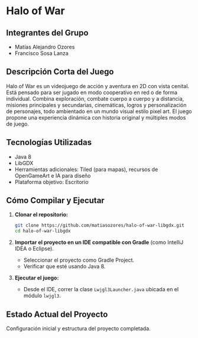 # Halo of War

## Integrantes del Grupo
- Matías Alejandro Ozores  
- Francisco Sosa Lanza  

## Descripción Corta del Juego
Halo of War es un videojuego de acción y aventura en 2D con vista cenital. Está pensado para ser jugado en modo cooperativo en red o de forma individual. Combina exploración, combate cuerpo a cuerpo y a distancia, misiones principales y secundarias, cinemáticas, logros y personalización de personajes, todo ambientado en un mundo visual estilo pixel art. El juego propone una experiencia dinámica con historia original y múltiples modos de juego.

## Tecnologías Utilizadas
- Java 8
- LibGDX
- Herramientas adicionales: Tiled (para mapas), recursos de OpenGameArt e IA para diseño
- Plataforma objetivo: Escritorio

## Cómo Compilar y Ejecutar

1. **Clonar el repositorio:**
   ```bash
   git clone https://github.com/matiasozores/halo-of-war-libgdx.git
   cd halo-of-war-libgdx
   ```

2. **Importar el proyecto en un IDE compatible con Gradle** (como IntelliJ IDEA o Eclipse).  
   - Seleccionar el proyecto como Gradle Project.  
   - Verificar que esté usando Java 8.  

3. **Ejecutar el juego:**
   - Desde el IDE, correr la clase `Lwjgl3Launcher.java` ubicada en el módulo `lwjgl3`.

## Estado Actual del Proyecto
Configuración inicial y estructura del proyecto completada.
